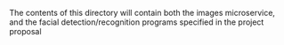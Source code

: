 The contents of this directory will contain both the images microservice, and the facial detection/recognition programs specified in the project proposal
